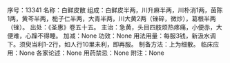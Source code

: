 序号：13341
名称：白鲜皮散
组成：白鲜皮半两，川升麻半两，川朴消1两，茵陈1两，黄芩半两，栀子仁半两，大青半两，川大黄2两（锉碎，微炒），葛根半两（锉）。
出处：《圣惠》卷五十五。
主治：急黄，头目四肢烦热疼痛，小便赤，大便难，心躁不得睡。
加减：None
功效：None
用法用量：每服3钱，新汲水调下。须臾当利1-2行，如人行10里未利，即再服。
制备方法：上为细散。
临床应用：None
各家论述：None
用药禁忌：None
附注：None

